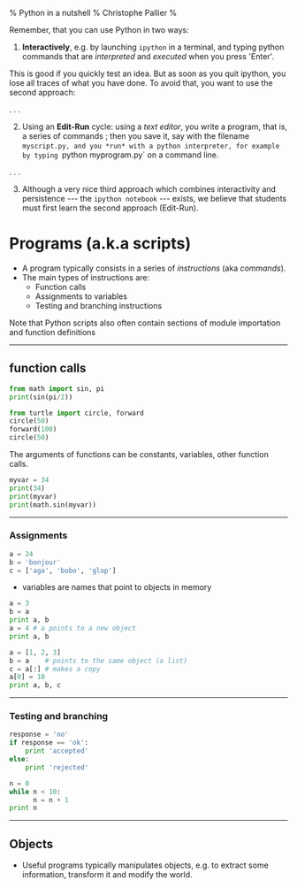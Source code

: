 % Python in a nutshell
% Christophe Pallier
%


Remember, that you can use Python in two ways:

1. **Interactively**, e.g. by launching `ipython` in a terminal, and typing python commands that are *interpreted* and *executed* when you press 'Enter'. 

This is good if you quickly test an idea. But as soon as you quit ipython, you lose all traces of what you have done. To avoid that, you want to use the second approach:

. . .

2. Using an **Edit-Run** cycle: using a *text editor*, you write a program, that is, a series of commands ; then you save it, say with the filename `myscript.py, and you *run* with a python interpreter, for example by typing `python myprogram.py` on a command line.

. . .

3. Although a very nice third approach which combines interactivity and persistence --- the `ipython notebook` --- exists, we believe that students must first learn the second approach (Edit-Run).


Programs (a.k.a scripts)
========================

* A program typically consists in  a series of  *instructions* (aka *commands*).
* The main types of instructions are:
    - Function calls
    - Assignments to variables
    - Testing and branching instructions

Note that Python scripts also often contain sections of module importation and function definitions

-----------------

## function calls

```python
from math import sin, pi
print(sin(pi/2))
```

```python
from turtle import circle, forward
circle(50)
forward(100)
circle(50)
```

The arguments of functions can be constants, variables, other function calls.

```python
myvar = 34
print(34)
print(myvar)
print(math.sin(myvar))
```


-----------------------

### Assignments

```python
a = 24
b = 'bonjour'
c = ['aga', 'bobo', 'glop']
```

* variables are names that point to objects in memory

```python
a = 3 
b = a
print a, b
a = 4 # a points to a new object
print a, b
```

```python
a = [1, 2, 3] 
b = a    # points to the same object (a list)
c = a[:] # makes a copy
a[0] = 10
print a, b, c
```




----------------------

### Testing and branching

```python
response = 'no'
if response == 'ok':
   	print 'accepted'
else:
	print 'rejected'
```

```python
n = 0
while n < 10:
      n = n + 1
print n
```


---------------------------

Objects
-------

* Useful programs typically manipulates objects, e.g. to extract some information, transform it and modify the world.

